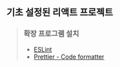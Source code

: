 ## 기초 설정된 리액트 프로젝트

> ### 확장 프로그램 설치
> - [ESLint](https://marketplace.visualstudio.com/items?itemName=dbaeumer.vscode-eslint)
> - [Prettier - Code formatter](https://marketplace.visualstudio.com/items?itemName=esbenp.prettier-vscode)